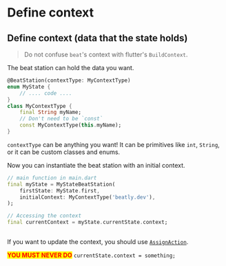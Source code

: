 # Define context

## Define context (data that the state holds)

> Do not confuse `beat`'s context with flutter's `BuildContext`.&#x20;

The beat station can hold the data you want.&#x20;

```dart
@BeatStation(contextType: MyContextType)
enum MyState {
    // .... code ....
}
class MyContextType {
    final String myName;
    // Don't need to be `const`
    const MyContextType(this.myName);
}
```

`contextType` can be anything you want! It can be primitives like `int`, `String`, or it can be custom classes and enums.&#x20;

Now you can instantiate the beat station with an initial context.&#x20;

```dart
// main function in main.dart 
final myState = MyStateBeatStation(
    firstState: MyState.first,
    initialContext: MyContextType('beatly.dev'),
);

// Accessing the context
final currentContext = myState.currentState.context;
    
```

If you want to update the context, you should use [`AssignAction`](update-context-on-events.md).&#x20;

<mark style="color:red;">**YOU MUST NEVER DO**</mark> `currentState.context = something;`
